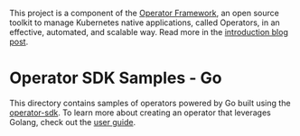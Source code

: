 This project is a component of the [Operator Framework](https://github.com/operator-framework), an open source toolkit to manage Kubernetes native applications, called Operators, in an effective, automated, and scalable way. Read more in the [introduction blog post](https://coreos.com/blog/introducing-operator-framework).

# Operator SDK Samples - Go
This directory contains samples of operators powered by Go built using the [operator-sdk][operator_sdk]. To learn more about creating an operator that leverages Golang, check out the [user guide][user_guide].

[operator_sdk]:https://github.com/coreos/operator-sdk
[user_guide]:https://github.com/operator-framework/operator-sdk/blob/master/website/content/en/docs/kubebuilder/quickstart.md